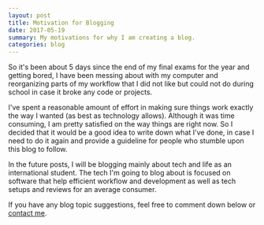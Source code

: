 ```yaml
---
layout: post
title: Motivation for Blogging
date: 2017-05-19
summary: My motivations for why I am creating a blog.
categories: blog
---
```

So it's been about 5 days since the end of my final exams for the year and getting bored, I have been messing about with my computer and reorganizing parts of my workflow that I did not like but could not do during school in case it broke any code or projects.

I've spent a reasonable amount of effort in making sure things work exactly the way I wanted (as best as technology allows). Although it was time consuming, I am pretty satisfied on the way things are right now. So I decided that it would be a good idea to write down what I've done, in case I need to do it again and provide a guideline for people who stumble upon this blog to follow.

In the future posts, I will be blogging mainly about tech and life as an international student. The tech I'm going to blog about is focused on software that help efficient workflow and development as well as tech setups and reviews for an average consumer.

If you have any blog topic suggestions, feel free to comment down below or [contact me](http://normantan.me/contact).
